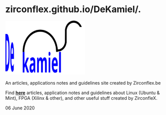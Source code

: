 # zirconflex.github.io/DeKamiel/.

<img src="Figures/Kamiel_3 .svg" alt="Kamiel_3" style="width:50%;" /> 

An articles, applications notes and guidelines site created by Zirconflex.be

Find **[here]( https://zirconflex.github.io/DeKamiel/.)** articles, application notes and guidelines about Linux (Ubuntu & Mint), FPGA (Xilinx & other), and other useful stuff created by ZirconfleX.

06 June 2020
